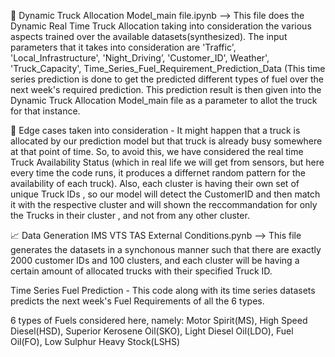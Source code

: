 🚚 Dynamic Truck Allocation Model_main file.ipynb  --> This file does the Dynamic Real Time Truck Allocation taking into consideration the various aspects trained over the available datasets(synthesized). The input 
parameters that it takes into consideration are 'Traffic', 'Local_Infrastructure', 'Night_Driving’, 'Customer_ID', Weather', 'Truck_Capacity', Time_Series_Fuel_Requirement_Prediction_Data (This time series prediction is done to get the predicted different types of fuel over the next week's required prediction. This prediction result is then given into the Dynamic Truck Allocation Model_main file as a parameter to allot the truck for that instance.

🔪 Edge cases taken into consideration - It might happen that a truck is allocated by our prediction model but that truck is already busy somewhere at that point of time. So, to avoid this, we have considered the real time Truck Availability Status (which in real life we will get from sensors, but here every time the code runs, it produces a differnet random pattern for the availability of each truck).
Also, each cluster is having their own set of unique Truck IDs , so our model will detect the CustomerID and then match it with the respective cluster and will shown the reccommandation for only the Trucks in their cluster , and not from any other cluster.

📈 Data Generation IMS VTS TAS External Conditions.pynb  --> This file generates the datasets in a synchonous manner such that there are exactly 2000 customer IDs and 100 clusters, and each cluster will be having a certain amount of allocated trucks with their specified Truck ID. 

Time Series Fuel Prediction - This code along with its time series datasets predicts the next week's Fuel Requirements of all the 6 types.

6 types of Fuels considered here, namely:
Motor Spirit(MS),
High Speed Diesel(HSD),
Superior Kerosene Oil(SKO),
Light Diesel Oil(LDO),
Fuel Oil(FO),
Low Sulphur Heavy Stock(LSHS)






